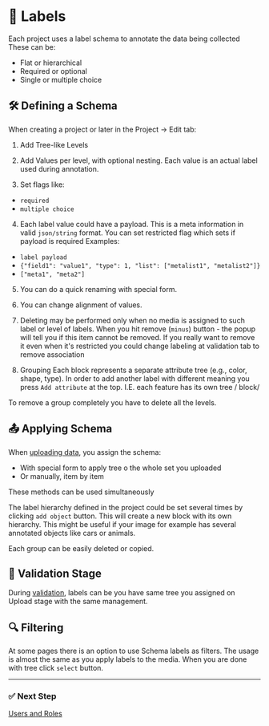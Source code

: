 # 🧩 Labels

Each project uses a label schema to annotate the data being collected These can be:

- Flat or hierarchical
- Required or optional
- Single or multiple choice

## 🛠️ Defining a Schema

When creating a project or later in the Project → Edit tab:

<!-- <img src="/docs/assets/" alt="labels"> -->

1. Add Tree-like Levels

<!-- <img src="/docs/assets/" alt="labels_level"> -->

2. Add Values per level, with optional nesting. Each value is an actual label used during annotation.

<!-- <img src="/docs/assets/" alt="labels_value"> -->

3. Set flags like:
  - `required`
  - `multiple choice`

<!-- <img src="/docs/assets/" alt="labels_flags"> -->

4. Each label value could have a payload. This is a meta information in valid `json/string` format.
You can set restricted flag which sets if payload is required
Examples:
- `label payload`
- `{"field1": "value1", "type": 1, "list": ["metalist1", "metalist2"]}`
- `["meta1", "meta2"]`

<!-- <img src="/docs/assets/" alt="labels_payload"> -->

5. You can do a quick renaming with special form.

<!-- <img src="/docs/assets/" alt="labels_rename"> -->

6. You can change alignment of values.

<!-- <img src="/docs/assets/" alt="labels_align"> -->

7. Deleting may be performed only when no media is assigned to such label or level of labels.
When you hit remove (`minus`) button - the popup will tell you if this item cannot be removed.
If you really want to remove it even when it's restricted you could change labeling at validation tab to remove association

<!-- <img src="/docs/assets/" alt="labels_delete"> -->

8. Grouping
Each block represents a separate attribute tree (e.g., color, shape, type).
In order to add another label with different meaning you press `Add attribute` at the top.
I.E. each feature has its own tree / block/

To remove a group completely you have to delete all the levels.

<!-- <img src="/docs/assets/" alt="labels_add"> -->

## 📤 Applying Schema

When [uploading data](/docs/uploads.md), you assign the schema:
- With special form to apply tree o the whole set you uploaded
- Or manually, item by item

These methods can be used simultaneously

<!-- <img src="/docs/assets/" alt="labels_apply"> -->

The label hierarchy defined in the project could be set several times by clicking `add object` button.
This will create a new block with its own hierarchy.
This might be useful if your image for example has several annotated objects like cars or animals.

<!-- <img src="/docs/assets/" alt="labels_apply_new"> -->

Each group can be easily deleted or copied.

<!-- <img src="/docs/assets/" alt="labels_apply_del-cp"> -->

## 📝 Validation Stage

During [validation](/docs/validation.md), labels can be you have same tree you assigned on Upload stage with the same management.

<!-- <img src="/docs/assets/" alt="labels_validate"> -->

## 🔍 Filtering

At some pages there is an option to use Schema labels as filters.
The usage is almost the same as you apply labels to the media.
When you are done with tree click `select` button.

<!-- <img src="/docs/assets/" alt="labels_filter"> -->

---

### ✅ Next Step

[Users and Roles](/docs/users.md)
